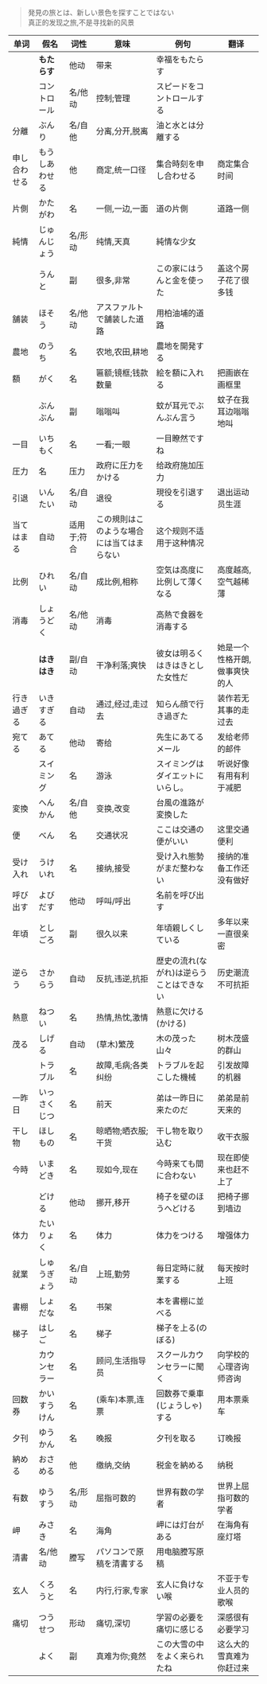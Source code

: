 > 発見の旅とは、新しい景色を探すことではない<br>
> 真正的发现之旅,不是寻找新的风景

|单词|假名|词性|意味|例句|翻译|
|--|--|--|--|--|--|
||**もたらす**|他动|带来|幸福をもたらす|
||コントロール|名/他动|控制;管理|スピードをコントロールする|
|分離|ぶんり|名/自他|分离,分开,脱离|油と水とは分離する|
|申し合わせる|もうしあわせる|他|商定,统一口径|集合時刻を申し合わせる|商定集合时间|
|片側|かたがわ|名|一侧,一边,一面|道の片側|道路一侧|
|純情|じゅんじょう|名/形动|纯情,天真|純情な少女|
||うんと|副|很多,非常|この家にはうんと金を使った|盖这个房子花了很多钱|
|舗装|ほそう|名/他动|アスファルトで舗装した道路|用柏油埔的道路|
|農地|のうち|名|农地,农田,耕地|農地を開発する|
|額|がく|名|匾额;镜框;钱款数量|絵を額に入れる|把画嵌在画框里|
||ぶんぶん|副|嗡嗡叫|蚊が耳元でぶんぶん言う|蚊子在我耳边嗡嗡地叫|
|一目|いちもく|名|一看;一眼|一目瞭然ですね|
|圧力|名|压力|政府に圧力をかける|给政府施加压力|
|引退|いんたい|名/自动|退役|現役を引退する|退出运动员生涯|
|当てはまる|自动|适用于;符合|この規則はこのような場合には当てはまらない|这个规则不适用于这种情况|
|比例|ひれい|名/自动|成比例,相称|空気は高度に比例して薄くなる|高度越高,空气越稀薄|
|消毒|しょうどく|名/他动|消毒|高熱で食器を消毒する|
||**はきはき**|副/自动|干净利落;爽快|彼女は明るくはきはきとした女性だ|她是一个性格开朗,做事爽快的人|
|行き過ぎる|いきすぎる|自动|通过,经过,走过去|知らん顔で行き過ぎた|装作若无其事的走过去|
|宛てる|あてる|他动|寄给|先生にあてるメール|发给老师的邮件|
||スイミング|名|游泳|スイミングはダイエットにいらし。|听说好像有用有利于减肥|
|変換|へんかん|名/自他|变换,改变|台風の進路が変換した|
|便|べん|名|交通状况|ここは交通の便がいい|这里交通便利|
|受け入れ|うけいれ|名|接纳,接受|受け入れ態勢がまだ整わない|接纳的准备工作还没有做好|
|呼び出す|よびだす|他动|呼叫/呼出|名前を呼び出す|
|年頃|としごろ|副|很久以来|年頃親しくしている|多年以来一直很亲密|
|逆らう|さからう|自动|反抗,违逆,抗拒|歴史の流れ(ながれ)は逆らうことはできない|历史潮流不可抗拒|||
|熱意|ねつい|名|热情,热忱,激情|熱意に欠ける(かける)|
|茂る|しげる|自动|(草木)繁茂|木の茂った山々|树木茂盛的群山|
||トラブル|名|故障,毛病;各类纠纷|トラブルを起こした機械|引发故障的机器|
|一昨日|いっさくじつ|名|前天|弟は一昨日に来たのだ|弟弟是前天来的|
|干し物|ほしもの|名|晾晒物;晒衣服;干货|干し物を取り込む|收干衣服|
|今時|いまどき|名|现如今,现在|今時来ても間に合わない|现在即使来也赶不上了|
||どける|他动|挪开,移开|椅子を壁のほうへどける|把椅子挪到墙边|
|体力|たいりょく|名|体力|体力をつける|增强体力|
|就業|しゅうぎょう|名/自动|上班,勤劳|毎日定時に就業する|每天按时上班|
|書棚|しょだな|名|书架|本を書棚に並べる|
|梯子|はしご|名|梯子|梯子を上る(のぼる)|
||カウンセラー|名|顾问,生活指导员|スクールカウンセラーに聞く|向学校的心理咨询师咨询|
|回数券|かいすうけん|名|(乘车)本票,连票|回数券で乗車(じょうしゃ)する|用本票乘车|
|夕刊|ゆうかん|名|晚报|夕刊を取る|订晚报|
|納める|おさめる|他|缴纳,交纳|税金を納める|纳税|
|有数|ゆうすう|名/形动|屈指可数的|世界有数の学者|世界上屈指可数的学者|
|岬|みさき|名|海角|岬には灯台がある|在海角有座灯塔|
|清書|名/他动|謄写|パソコンで原稿を清書する|用电脑謄写原稿|
|玄人|くろうと|名|内行,行家,专家|玄人に負けない喉|不亚于专业人员的歌喉|
|痛切|つうせつ|形动|痛切,深切|学習の必要を痛切に感じる|深感很有必要学习|
||よく|副|真难为你;竟然|この大雪の中をよく来られたね|这么大的雪真难为你赶过来|